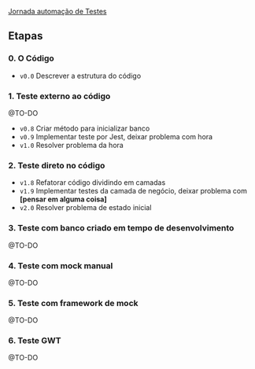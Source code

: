 [Jornada automação de Testes](index)

## Etapas

### 0. O Código
- `v0.0` Descrever a estrutura do código

### 1. Teste externo ao código
@TO-DO
- `v0.8` Criar método para inicializar banco
- `v0.9` Implementar teste por Jest, deixar problema com hora
- `v1.0` Resolver problema da hora

### 2. Teste direto no código
- `v1.8` Refatorar código dividindo em camadas
- `v1.9` Implementar testes da camada de negócio, deixar problema com **[pensar em alguma coisa]**
- `v2.0` Resolver problema de estado inicial

### 3. Teste com banco criado em tempo de desenvolvimento
@TO-DO

### 4. Teste com mock manual
@TO-DO

### 5. Teste com framework de mock
@TO-DO

### 6. Teste GWT
@TO-DO